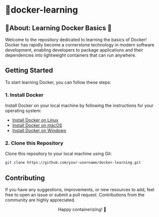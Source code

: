 # 🐳docker-learning

## 🐳About: Learning Docker Basics 🚀

Welcome to the repository dedicated to learning the basics of Docker! Docker has rapidly become a cornerstone technology in modern software development, enabling developers to package applications and their dependencies into lightweight containers that can run anywhere.

## Getting Started
To start learning Docker, you can follow these steps:

### 1. Install Docker
Install Docker on your local machine by following the instructions for your operating system:
- [Install Docker on Linux](https://docs.docker.com/engine/install/)
- [Install Docker on macOS](https://docs.docker.com/desktop/install/)
- [Install Docker on Windows](https://docs.docker.com/desktop/install/)

### 2. Clone this Repository
Clone this repository to your local machine using Git:

```bash
git clone https://github.com/your-username/docker-learning.git
```
## Contributing
If you have any suggestions, improvements, or new resources to add, feel free to open an issue or submit a pull request. Contributions from the community are highly appreciated.


<p align="center">Happy containerizing! 🚀</p>




